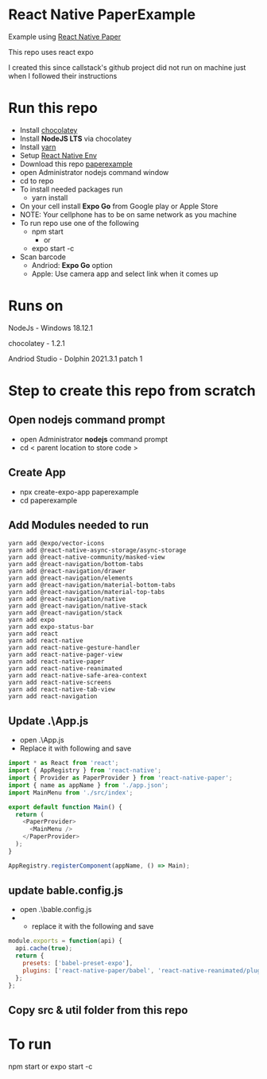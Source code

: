 # React Native PaperExample
Example using [React Native Paper](https://callstack.github.io/react-native-paper/index.html)

This repo uses react expo

I created this since callstack's github project did not run on machine just when I followed their instructions

# Run this repo
- Install [chocolatey](https://chocolatey.org/install)
- Install __NodeJS LTS__ via chocolatey
- Install [yarn](https://classic.yarnpkg.com/lang/en/docs/install/#windows-stable)
- Setup [React Native Env](https://reactnative.dev/docs/environment-setup)
- Download this repo [paperexample](https://github.com/huttonjd/paperexample)
- open Administrator nodejs command window
- cd to repo
- To install needed packages run
  - yarn install
- On your cell install __Expo Go__ from Google play or Apple Store
- NOTE: Your cellphone has to be on same network as you machine
- To run repo use one of the following
  - npm start
    - or
  - expo start -c
- Scan barcode 
  - Andriod: __Expo Go__ option
  - Apple: Use camera app and select link when it comes up
  
# Runs on
NodeJs - Windows 18.12.1

chocolatey - 1.2.1

Andriod Studio - Dolphin 2021.3.1 patch 1

# Step to create this repo from scratch
## Open nodejs command prompt 
- open Administrator __nodejs__ command prompt
- cd < parent location to store code >
## Create App 
- npx create-expo-app paperexample
- cd paperexample

## Add Modules needed to run
```Shell
yarn add @expo/vector-icons
yarn add @react-native-async-storage/async-storage
yarn add @react-native-community/masked-view
yarn add @react-navigation/bottom-tabs
yarn add @react-navigation/drawer
yarn add @react-navigation/elements
yarn add @react-navigation/material-bottom-tabs
yarn add @react-navigation/material-top-tabs
yarn add @react-navigation/native
yarn add @react-navigation/native-stack
yarn add @react-navigation/stack
yarn add expo
yarn add expo-status-bar
yarn add react
yarn add react-native
yarn add react-native-gesture-handler
yarn add react-native-pager-view
yarn add react-native-paper
yarn add react-native-reanimated
yarn add react-native-safe-area-context
yarn add react-native-screens
yarn add react-native-tab-view
yarn add react-navigation
```
## Update .\App.js 
- open .\App.js
- Replace it with following and save
```javascript
import * as React from 'react';
import { AppRegistry } from 'react-native';
import { Provider as PaperProvider } from 'react-native-paper';
import { name as appName } from './app.json';
import MainMenu from './src/index';

export default function Main() {
  return (
    <PaperProvider>
      <MainMenu />
    </PaperProvider>
  );
}

AppRegistry.registerComponent(appName, () => Main);
```

## update bable.config.js
- open .\bable.config.js
- - replace it with the following and save
```javascript
module.exports = function(api) {
  api.cache(true);
  return {
    presets: ['babel-preset-expo'],
    plugins: ['react-native-paper/babel', 'react-native-reanimated/plugin'],
  };
};
```
## Copy src & util folder from this repo

# To run
npm start
or
expo start -c
